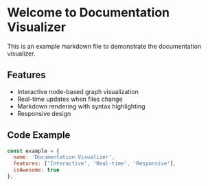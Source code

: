# Welcome to Documentation Visualizer

This is an example markdown file to demonstrate the documentation visualizer.

## Features

- Interactive node-based graph visualization
- Real-time updates when files change
- Markdown rendering with syntax highlighting
- Responsive design

## Code Example

```javascript
const example = {
  name: 'Documentation Visualizer',
  features: ['Interactive', 'Real-time', 'Responsive'],
  isAwesome: true
};
```